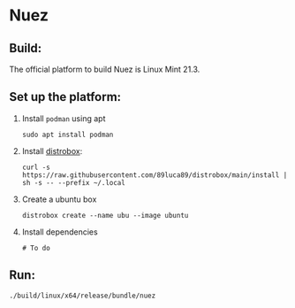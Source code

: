 # Nuez 

## Build:

The official platform to build Nuez is Linux Mint 21.3.

## Set up the platform:

1. Install `podman` using apt

    `sudo apt install podman`
    
2. Install [distrobox](https://github.com/89luca89/distrobox?tab=readme-ov-file#installation):

    `curl -s https://raw.githubusercontent.com/89luca89/distrobox/main/install | sh -s -- --prefix ~/.local`

3. Create a ubuntu box

    `distrobox create --name ubu --image ubuntu`

4. Install dependencies

    `# To do`

## Run:

    ./build/linux/x64/release/bundle/nuez
